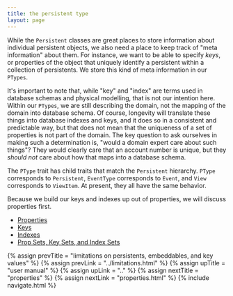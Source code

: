 ```yaml
---
title: the persistent type
layout: page
---
```


While the `Persistent` classes are great places to store information
about individual persistent objects, we also need a place to keep
track of "meta information" about them. For instance, we want to be
able to specify _keys_, or properties of the object that uniquely
identify a persistent within a collection of persistents. We store
this kind of meta information in our `PTypes`.

It's important to note that, while "key" and "index" are terms used in
database schemas and physical modelling, that is not our intention
here. Within our `PTypes`, we are still describing the domain, not
the mapping of the domain into database schema. Of course, longevity
will translate these things into database indexes and keys, and it
does so in a consistent and predictable way, but that does not mean
that the uniqueness of a set of properties is not part of the
domain. The key question to ask ourselves in making such a
determination is, "would a domain expert care about such things"?
They would clearly care that an account number is unique, but they
_should not_ care about how that maps into a database schema.

The `PType` trait has child traits that match the `Persistent`
hierarchy. `PType` corresponds to `Persistent`, `EventType` corresponds
to `Event`, and `View` corresponds to `ViewItem`. At present, they all
have the same behavior.

Because we build our keys and indexes up out of properties, we will
discuss properties first.

- [Properties](properties.html)
- [Keys](keys.html)
- [Indexes](indexes.html)
- [Prop Sets, Key Sets, and Index Sets](sets.html)

{% assign prevTitle = "limitations on persistents, embeddables, and key values" %}
{% assign prevLink = "../limitations.html" %}
{% assign upTitle = "user manual" %}
{% assign upLink = ".." %}
{% assign nextTitle = "properties" %}
{% assign nextLink = "properties.html" %}
{% include navigate.html %}

